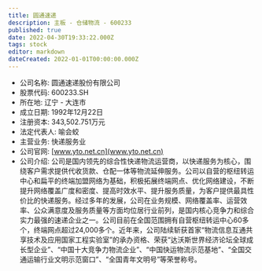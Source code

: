 ```yaml
---
title: 圆通速递
description: 主板 - 仓储物流 - 600233
published: true
date: 2022-04-30T19:33:22.000Z
tags: stock
editor: markdown
dateCreated: 2022-01-01T00:00:00.000Z
---
```


- 公司名称: 圆通速递股份有限公司
- 股票代码: 600233.SH
- 所在地: 辽宁 - 大连市
- 成立日期: 1992年12月22日
- 注册资本: 343,502.751万元
- 法定代表人: 喻会蛟
- 主营业务: 快递服务业
- 公司官网: [www.yto.net.cn](www.yto.net.cn)
- 公司介绍: 公司是国内领先的综合性快递物流运营商，以快递服务为核心，围绕客户需求提供代收货款、仓配一体等物流延伸服务。公司以自营的枢纽转运中心和扁平的终端加盟网络为基础，积极拓展终端网点、优化网络建设，不断提升网络覆盖广度和密度、提高时效水平、提升服务质量，为客户提供最具性价比的快递服务。经过多年的发展，公司在业务规模、网络覆盖率、运营效率、公众满意度及服务质量等方面均位居行业前列，是国内核心竞争力和综合实力最强的速递企业之一。公司目前在全国范围拥有自营枢纽转运中心60多个，终端网点超过24,000多个。近年来，公司陆续斩获首家“物流信息互通共享技术及应用国家工程实验室”的承办资格、荣获“达沃斯世界经济论坛全球成长型企业”、“中国十大竞争力物流企业”、“中国快运物流示范基地”、“全国交通运输行业文明示范窗口”、“全国青年文明号”等荣誉称号。



